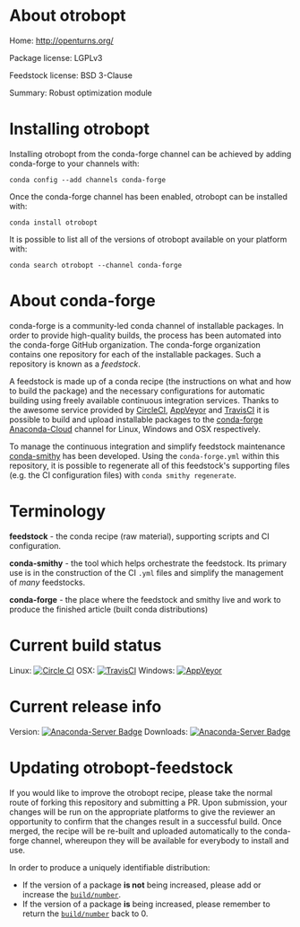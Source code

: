 About otrobopt
==============

Home: http://openturns.org/

Package license: LGPLv3

Feedstock license: BSD 3-Clause

Summary: Robust optimization module



Installing otrobopt
===================

Installing otrobopt from the conda-forge channel can be achieved by adding conda-forge to your channels with:

```
conda config --add channels conda-forge
```

Once the conda-forge channel has been enabled, otrobopt can be installed with:

```
conda install otrobopt
```

It is possible to list all of the versions of otrobopt available on your platform with:

```
conda search otrobopt --channel conda-forge
```


About conda-forge
=================

conda-forge is a community-led conda channel of installable packages.
In order to provide high-quality builds, the process has been automated into the
conda-forge GitHub organization. The conda-forge organization contains one repository
for each of the installable packages. Such a repository is known as a *feedstock*.

A feedstock is made up of a conda recipe (the instructions on what and how to build
the package) and the necessary configurations for automatic building using freely
available continuous integration services. Thanks to the awesome service provided by
[CircleCI](https://circleci.com/), [AppVeyor](http://www.appveyor.com/)
and [TravisCI](https://travis-ci.org/) it is possible to build and upload installable
packages to the [conda-forge](https://anaconda.org/conda-forge)
[Anaconda-Cloud](http://docs.anaconda.org/) channel for Linux, Windows and OSX respectively.

To manage the continuous integration and simplify feedstock maintenance
[conda-smithy](http://github.com/conda-forge/conda-smithy) has been developed.
Using the ``conda-forge.yml`` within this repository, it is possible to regenerate all of
this feedstock's supporting files (e.g. the CI configuration files) with ``conda smithy regenerate``.


Terminology
===========

**feedstock** - the conda recipe (raw material), supporting scripts and CI configuration.

**conda-smithy** - the tool which helps orchestrate the feedstock.
                   Its primary use is in the construction of the CI ``.yml`` files
                   and simplify the management of *many* feedstocks.

**conda-forge** - the place where the feedstock and smithy live and work to
                  produce the finished article (built conda distributions)

Current build status
====================

Linux: [![Circle CI](https://circleci.com/gh/conda-forge/otrobopt-feedstock.svg?style=svg)](https://circleci.com/gh/conda-forge/otrobopt-feedstock)
OSX: [![TravisCI](https://travis-ci.org/conda-forge/otrobopt-feedstock.svg?branch=master)](https://travis-ci.org/conda-forge/otrobopt-feedstock)
Windows: [![AppVeyor](https://ci.appveyor.com/api/projects/status/github/conda-forge/otrobopt-feedstock?svg=True)](https://ci.appveyor.com/project/conda-forge/otrobopt-feedstock/branch/master)

Current release info
====================
Version: [![Anaconda-Server Badge](https://anaconda.org/conda-forge/otrobopt/badges/version.svg)](https://anaconda.org/conda-forge/otrobopt)
Downloads: [![Anaconda-Server Badge](https://anaconda.org/conda-forge/otrobopt/badges/downloads.svg)](https://anaconda.org/conda-forge/otrobopt)


Updating otrobopt-feedstock
===========================

If you would like to improve the otrobopt recipe, please take the normal
route of forking this repository and submitting a PR. Upon submission, your changes will
be run on the appropriate platforms to give the reviewer an opportunity to confirm that the
changes result in a successful build. Once merged, the recipe will be re-built and uploaded
automatically to the conda-forge channel, whereupon they will be available for everybody to
install and use.

In order to produce a uniquely identifiable distribution:
 * If the version of a package **is not** being increased, please add or increase
   the [``build/number``](http://conda.pydata.org/docs/building/meta-yaml.html#build-number-and-string).
 * If the version of a package **is** being increased, please remember to return
   the [``build/number``](http://conda.pydata.org/docs/building/meta-yaml.html#build-number-and-string)
   back to 0.
